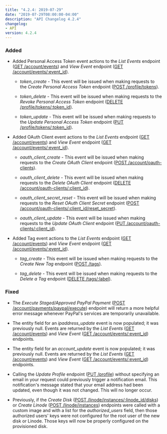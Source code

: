 ```yaml
---
title: "4.2.4: 2019-07-29"
date: "2019-07-29T08:00:00-04:00"
description: "API Changelog 4.2.4"
changelog:
- API
version: 4.2.4
---
```


### Added

- Added Personal Access Token event actions to the *List Events* endpoint ([GET /account/events](https://www.linode.com/docs/api/account/)) and *View Event* endpoint ([GET /account/events/:event_id](https://www.linode.com/docs/api/account/)).

    - *token_create* - This event will be issued when making requests to the *Create Personal Access Token* endpoint ([POST /profile/tokens](https://www.linode.com/docs/api/profile/)).

    - *token_delete* - This event will be issued when making requests to the *Revoke Personal Access Token* endpoint ([DELETE /profile/tokens/:token_id](https://www.linode.com/docs/api/profile/)).

    - *token_update* - This event will be issued when making requests to the *Update Personal Access Token* endpoint ([PUT /profile/tokens/:token_id](https://www.linode.com/docs/api/profile/)).

- Added OAuth Client event actions to the *List Events* endpoint ([GET /account/events](https://www.linode.com/docs/api/account/)) and *View Event* endpoint ([GET /account/events/:event_id](https://www.linode.com/docs/api/account/)).

    - *oauth_client_create* - This event will be issued when making requests to the *Create OAuth Client* endpoint ([POST /account/oauth-clients](https://www.linode.com/docs/api/account/)).

    - *oauth_client_delete* - This event will be issued when making requests to the *Delete OAuth Client* endpoint ([DELETE /account/oauth-clients/:client_id](https://www.linode.com/docs/api/account/)).

    - *oauth_client_secret_reset* - This event will be issued when making requests to the *Reset OAuth Client Secret* endpoint ([POST /account/oauth-clients/:client_id/reset_secret](https://www.linode.com/docs/api/account/)).

    - *oauth_client_update* - This event will be issued when making requests to the *Update OAuth Client* endpoint ([PUT /account/oauth-clients/:client_id](https://www.linode.com/docs/api/account/)).

- Added Tag event actions to the *List Events* endpoint ([GET /account/events](https://www.linode.com/docs/api/account/)) and *View Event* endpoint ([GET /account/events/:event_id](https://www.linode.com/docs/api/account/)).

    - *tag_create* - This event will be issued when making requests to the *Create New Tag* endpoint ([POST /tags](https://developers.linode.com/api/v4/tags/#post)).

    - *tag_delete* - This event will be issued when making requests to the *Delete a Tag* endpoint ([DELETE /tags/:label](https://developers.linode.com/api/v4/tags-label/#delete)).

### Fixed

- The *Execute Staged/Approved PayPal Payment* ([POST /account/payments/paypal/execute](https://www.linode.com/docs/api/account/)) endpoint will return a more helpful error message whenever PayPal's services are temporarily unavailable.

- The entity field for an *ipaddress_update* event is now populated; it was previously null. Events are returned by the *List Events* ([GET /account/events](https://www.linode.com/docs/api/account/)) and *View Event* ([GET /account/events/:event_id](https://www.linode.com/docs/api/account/)) endpoints.

- The entity field for an *account_update* event is now populated; it was previously null. Events are returned by the *List Events* ([GET /account/events](https://www.linode.com/docs/api/account/)) and *View Event* ([GET /account/events/:event_id](https://www.linode.com/docs/api/account/)) endpoints.

- Calling the *Update Profile* endpoint ([PUT /profile](https://www.linode.com/docs/api/profile/)) without specifying an email in your request could previously trigger a notification email. This notification's message stated that your email address had been updated, even though it was not changed. This will no longer occur.

- Previously, if the *Create Disk* ([POST /linode/instances/:linode_id/disks](https://www.linode.com/docs/api/linode-instances/)) or *Create Linode* ([POST /linode/instances](https://www.linode.com/docs/api/linode-instances/)) endpoints were called with a custom image and with a list for the *authorized_users* field, then those authorized users' keys were not configured for the root user of the new disk or Linode. Those keys will now be properly configured on the provisioned disk.
